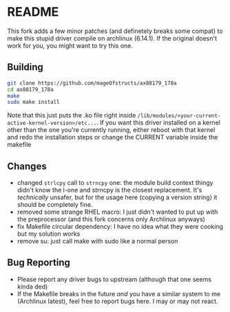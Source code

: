# README

This fork adds a few minor patches (and definetely breaks some compat) to make this stupid driver compile on archlinux (6.14.1). If the original doesn't work for you, you might want to try this one.

## Building

```sh
git clone https://github.com/mageOfstructs/ax88179_178a
cd ax88179_178a
make
sudo make install
```

Note that this just puts the .ko file right inside `/lib/modules/<your-current-active-kernel-version>/etc...`. If you want this driver installed on a kernel other than the one you're currently running, either reboot with that kernel and redo the installation steps or change the CURRENT variable inside the makefile

## Changes

- changed `strlcpy` call to `strncpy` one: the module build context thingy didn't know the l-one and strncpy is the closest replacement. It's *technically* unsafer, but for the usage here (copying a version string) it should be completely fine.
- removed some strange RHEL macro: I just didn't wanted to put up with the preprocessor (and this fork concerns only Archlinux anyways)
- fix Makefile circular dependency: I have no idea what they were cooking but my solution works
- remove su: just call make with sudo like a normal person

## Bug Reporting

- Please report any driver bugs to upstream (although that one seems kinda ded)
- If the Makefile breaks in the future *and* you have a similar system to me (Archlinux latest), feel free to report bugs here. I may or may not react.
